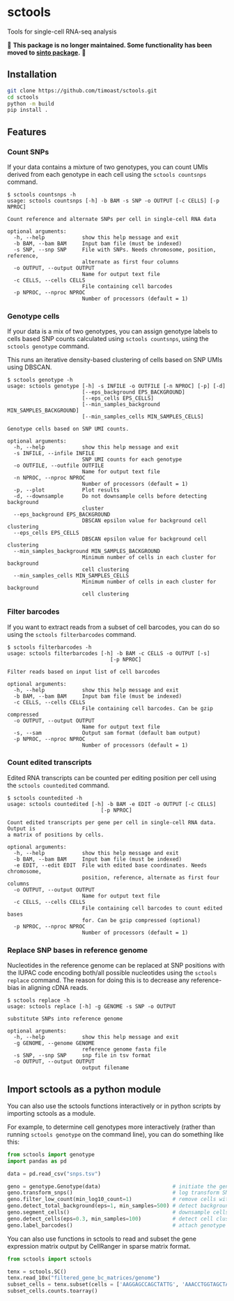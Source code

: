 # sctools

Tools for single-cell RNA-seq analysis

🚨 **This package is no longer maintained. Some functionality has been moved to [sinto package](https://github.com/timoast/sinto).** 🚨

## Installation

```bash
git clone https://github.com/timoast/sctools.git
cd sctools
python -m build
pip install .
```

## Features

### Count SNPs

If your data contains a mixture of two genotypes, you can count UMIs
derived from each genotype in each cell using the `sctools
countsnps` command.

```
$ sctools countsnps -h
usage: sctools countsnps [-h] -b BAM -s SNP -o OUTPUT [-c CELLS] [-p NPROC]

Count reference and alternate SNPs per cell in single-cell RNA data

optional arguments:
  -h, --help            show this help message and exit
  -b BAM, --bam BAM     Input bam file (must be indexed)
  -s SNP, --snp SNP     File with SNPs. Needs chromosome, position, reference,
                        alternate as first four columns
  -o OUTPUT, --output OUTPUT
                        Name for output text file
  -c CELLS, --cells CELLS
                        File containing cell barcodes
  -p NPROC, --nproc NPROC
                        Number of processors (default = 1)
```

### Genotype cells

If your data is a mix of two genotypes, you can assign genotype labels to cells based
SNP counts calculated using `sctools countsnps`, using the `sctools genotype` command.

This runs an iterative density-based clustering of cells based on SNP UMIs using DBSCAN.

```
$ sctools genotype -h
usage: sctools genotype [-h] -s INFILE -o OUTFILE [-n NPROC] [-p] [-d]
                        [--eps_background EPS_BACKGROUND]
                        [--eps_cells EPS_CELLS]
                        [--min_samples_background MIN_SAMPLES_BACKGROUND]
                        [--min_samples_cells MIN_SAMPLES_CELLS]

Genotype cells based on SNP UMI counts.

optional arguments:
  -h, --help            show this help message and exit
  -s INFILE, --infile INFILE
                        SNP UMI counts for each genotype
  -o OUTFILE, --outfile OUTFILE
                        Name for output text file
  -n NPROC, --nproc NPROC
                        Number of processors (default = 1)
  -p, --plot            Plot results
  -d, --downsample      Do not downsample cells before detecting background
                        cluster
  --eps_background EPS_BACKGROUND
                        DBSCAN epsilon value for background cell clustering
  --eps_cells EPS_CELLS
                        DBSCAN epsilon value for background cell clustering
  --min_samples_background MIN_SAMPLES_BACKGROUND
                        Minimum number of cells in each cluster for background
                        cell clustering
  --min_samples_cells MIN_SAMPLES_CELLS
                        Minimum number of cells in each cluster for background
                        cell clustering
```

### Filter barcodes

If you want to extract reads from a subset of cell barcodes, you can
do so using the `sctools filterbarcodes` command.

```
$ sctools filterbarcodes -h
usage: sctools filterbarcodes [-h] -b BAM -c CELLS -o OUTPUT [-s]
                                 [-p NPROC]

Filter reads based on input list of cell barcodes

optional arguments:
  -h, --help            show this help message and exit
  -b BAM, --bam BAM     Input bam file (must be indexed)
  -c CELLS, --cells CELLS
                        File containing cell barcodes. Can be gzip compressed
  -o OUTPUT, --output OUTPUT
                        Name for output text file
  -s, --sam             Output sam format (default bam output)
  -p NPROC, --nproc NPROC
                        Number of processors (default = 1)
```

### Count edited transcripts

Edited RNA transcripts can be counted per editing position per cell using the `sctools countedited` command.

```
$ sctools countedited -h
usage: sctools countedited [-h] -b BAM -e EDIT -o OUTPUT [-c CELLS]
                              [-p NPROC]

Count edited transcripts per gene per cell in single-cell RNA data. Output is
a matrix of positions by cells.

optional arguments:
  -h, --help            show this help message and exit
  -b BAM, --bam BAM     Input bam file (must be indexed)
  -e EDIT, --edit EDIT  File with edited base coordinates. Needs chromosome,
                        position, reference, alternate as first four columns
  -o OUTPUT, --output OUTPUT
                        Name for output text file
  -c CELLS, --cells CELLS
                        File containing cell barcodes to count edited bases
                        for. Can be gzip compressed (optional)
  -p NPROC, --nproc NPROC
                        Number of processors (default = 1)
```

### Replace SNP bases in reference genome

Nucleotides in the reference genome can be replaced at SNP positions with the IUPAC code encoding both/all possible nucleotides using the 
`sctools replace` command. 
The reason for doing this is to decrease any reference-bias in aligning cDNA reads.

```
$ sctools replace -h 
usage: sctools replace [-h] -g GENOME -s SNP -o OUTPUT

substitute SNPs into reference genome

optional arguments:
  -h, --help            show this help message and exit
  -g GENOME, --genome GENOME
                        reference genome fasta file
  -s SNP, --snp SNP     snp file in tsv format
  -o OUTPUT, --output OUTPUT
                        output filename
```

## Import sctools as a python module

You can also use the sctools functions interactively or in python scripts by importing sctools as a module.

For example, to determine cell genotypes more interactively (rather than running `sctools genotype` on the command line), you can do something like this:

```python
from sctools import genotype
import pandas as pd

data = pd.read_csv("snps.tsv")

geno = genotype.Genotype(data)                       # initiate the genotype class
geno.transform_snps()                                # log transform SNP UMI counts
geno.filter_low_count(min_log10_count=1)             # remove cells with less than log10(UMI) = 1
geno.detect_total_background(eps=1, min_samples=500) # detect background cell cluster
geno.segment_cells()                                 # downsample cells to equal numbers for each genotype
geno.detect_cells(eps=0.3, min_samples=100)          # detect cell clusters
geno.label_barcodes()                                # attach genotype labels to cell barcodes
```

You can also use functions in sctools to read and subset the gene expression matrix output by CellRanger in sparse matrix format.

```python
from sctools import sctools

tenx = sctools.SC()
tenx.read_10x("filtered_gene_bc_matrices/genome")
subset_cells = tenx.subset(cells = ['AAGGAGCCAGCTATTG', 'AAACCTGGTAGCTAAA'])
subset_cells.counts.toarray()
```
